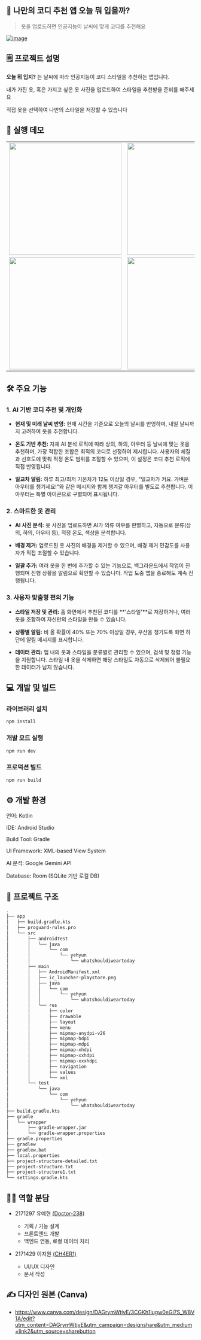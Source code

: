 ## 👕 나만의 코디 추천 앱 **오늘 뭐 입을까?**

>옷을 업로드하면 인공지능이 날씨에 맞게 코디를 추천해요

<a href="https://ibb.co/1GMH9722"><img src="https://i.ibb.co/ZzSyhGTT/image.png" alt="image" border="0"></a>


## 🗒️ 프로젝트 설명  
**오늘 뭐 입지?** 는 날씨에 따라 인공지능이 코디 스타일을 추천하는 앱입니다.

내가 가진 옷, 혹은 가지고 싶은 옷 사진을 업로드하여 스타일을 추천받을 준비를 해주세요

직접 옷을 선택하여 나만의 스타일을 저장할 수 있습니다

## 📱 실행 데모

<table>
  <tr>
    <td><a href="https://ibb.co/vCGmbfcb"><img src="https://i.ibb.co/0pSZk1nk/1-2.png" width="300"></a></td>
    <td><a href="https://ibb.co/SFhQX77"><img src="https://i.ibb.co/1FDsfJJ/2-1.png" width="300"></a></td>
  </tr>
  <tr>
    <td><a href="https://ibb.co/JjCjw3Xb"><img src="https://i.ibb.co/pjnjBhCs/3-1.png" width="300"></a></td>
    <td><a href="https://ibb.co/nMZyqX0p"><img src="https://i.ibb.co/Jj0TWYdZ/4-1.png" width="300"></a></td>
  </tr>
</table>


## 🛠 주요 기능   

### 1. AI 기반 코디 추천 및 개인화
- **현재 및 미래 날씨 반영:** 현재 시간을 기준으로 오늘의 날씨를 반영하며, 내일 날씨까지 고려하여 옷을 추천합니다.

- **온도 기반 추천:** 자체 AI 분석 로직에 따라 상의, 하의, 아우터 등 날씨에 맞는 옷을 추천하며, 가장 적합한 조합은 최적의 코디로 선정하여 제시합니다. 사용자의 체질과 선호도에 맞춰 적정 온도 범위를 조절할 수 있으며, 이 설정은 코디 추천 로직에 직접 반영됩니다.

- **일교차 알림:** 하루 최고/최저 기온차가 12도 이상일 경우, "일교차가 커요. 가벼운 아우터를 챙기세요!"와 같은 메시지와 함께 챙겨갈 아우터를 별도로 추천합니다. 이 아우터는 특별 아이콘으로 구별되어 표시됩니다.

### 2. 스마트한 옷 관리

- **AI 사진 분석:** 옷 사진을 업로드하면 AI가 의류 여부를 판별하고, 자동으로 분류(상의, 하의, 아우터 등), 적정 온도, 색상을 분석합니다.

- **배경 제거:** 업로드된 옷 사진의 배경을 제거할 수 있으며, 배경 제거 민감도를 사용자가 직접 조절할 수 있습니다.

- **일괄 추가:** 여러 옷을 한 번에 추가할 수 있는 기능으로, 백그라운드에서 작업이 진행되며 진행 상황을 알림으로 확인할 수 있습니다. 작업 도중 앱을 종료해도 계속 진행됩니다.

### 3. 사용자 맞춤형 편의 기능

- **스타일 저장 및 관리:** 홈 화면에서 추천된 코디를 **'스타일'**로 저장하거나, 여러 옷을 조합하여 자신만의 스타일을 만들 수 있습니다.

- **상황별 알림:** 비 올 확률이 40% 또는 70% 이상일 경우, 우산을 챙기도록 화면 하단에 알림 메시지를 표시합니다.

- **데이터 관리:** 앱 내의 옷과 스타일을 분류별로 관리할 수 있으며, 검색 및 정렬 기능을 지원합니다. 스타일 내 옷을 삭제하면 해당 스타일도 자동으로 삭제되어 불필요한 데이터가 남지 않습니다.

## 💻 개발 및 빌드

### 라이브러리 설치
``` bash
npm install
``` 

### 개발 모드 실행
``` bash
npm run dev
``` 

### 프로덕션 빌드
``` bash
npm run build
``` 

## ⚙️ 개발 환경

언어: Kotlin

IDE: Android Studio

Build Tool: Gradle

UI Framework: XML-based View System

AI 분석: Google Gemini API

Database: Room (SQLite 기반 로컬 DB)

## 📂 프로젝트 구조

```txt
.
├── app
│   ├── build.gradle.kts
│   ├── proguard-rules.pro
│   └── src
│       ├── androidTest
│       │   └── java
│       │       └── com
│       │           └── yehyun
│       │               └── whatshouldiweartoday
│       ├── main
│       │   ├── AndroidManifest.xml
│       │   ├── ic_launcher-playstore.png
│       │   ├── java
│       │   │   └── com
│       │   │       └── yehyun
│       │   │           └── whatshouldiweartoday
│       │   └── res
│       │       ├── color
│       │       ├── drawable
│       │       ├── layout
│       │       ├── menu
│       │       ├── mipmap-anydpi-v26
│       │       ├── mipmap-hdpi
│       │       ├── mipmap-mdpi
│       │       ├── mipmap-xhdpi
│       │       ├── mipmap-xxhdpi
│       │       ├── mipmap-xxxhdpi
│       │       ├── navigation
│       │       ├── values
│       │       └── xml
│       └── test
│           └── java
│               └── com
│                   └── yehyun
│                       └── whatshouldiweartoday
├── build.gradle.kts
├── gradle
│   └── wrapper
│       ├── gradle-wrapper.jar
│       └── gradle-wrapper.properties
├── gradle.properties
├── gradlew
├── gradlew.bat
├── local.properties
├── project-structure-detailed.txt
├── project-structure.txt
├── project-structure1.txt
└── settings.gradle.kts
```


## 🧑‍💻 역할 분담
- 2171297 유예현 [(Doctor-238)](https://github.com/Doctor-238/)
  - 기획 / 기능 설계
  - 프론트엔드 개발
  - 백엔드 연동, 로컬 데이터 처리

- 2171429 이지원 [(CH4ER1)](https://github.com/CH4ER1)
  - UI/UX 디자인
  - 문서 작성

## ✍️ 디자인 원본 (Canva)
- https://www.canva.com/design/DAGrymWtjvE/3CGKh1Iugw0eGi7S_W8V1A/edit?utm_content=DAGrymWtjvE&utm_campaign=designshare&utm_medium=link2&utm_source=sharebutton
